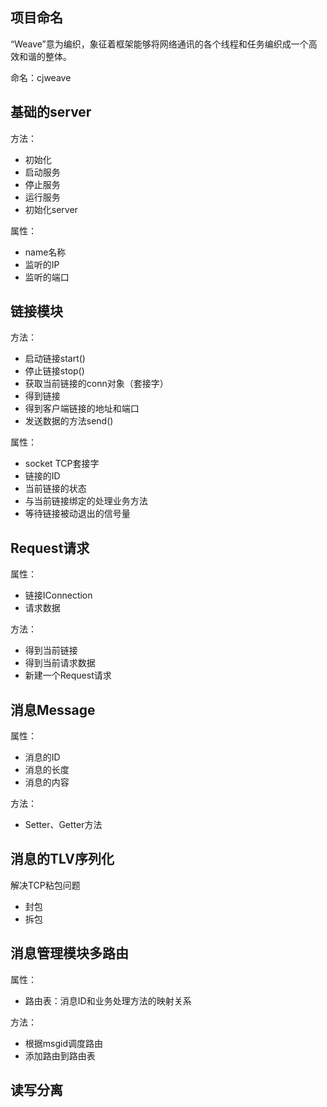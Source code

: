 
## 项目命名

“Weave”意为编织，象征着框架能够将网络通讯的各个线程和任务编织成一个高效和谐的整体。

命名：cjweave

## 基础的server

方法：
- 初始化
- 启动服务
- 停止服务
- 运行服务
- 初始化server

属性：
- name名称
- 监听的IP
- 监听的端口

## 链接模块

方法：
- 启动链接start()
- 停止链接stop()
- 获取当前链接的conn对象（套接字）
- 得到链接
- 得到客户端链接的地址和端口
- 发送数据的方法send()

属性：
- socket TCP套接字
- 链接的ID
- 当前链接的状态
- 与当前链接绑定的处理业务方法
- 等待链接被动退出的信号量

## Request请求

属性：
- 链接IConnection
- 请求数据

方法：
- 得到当前链接
- 得到当前请求数据
- 新建一个Request请求

## 消息Message

属性：
- 消息的ID
- 消息的长度
- 消息的内容

方法：
- Setter、Getter方法

## 消息的TLV序列化

解决TCP粘包问题

- 封包
- 拆包

## 消息管理模块多路由

属性：
- 路由表：消息ID和业务处理方法的映射关系

方法：
- 根据msgid调度路由
- 添加路由到路由表

## 读写分离

